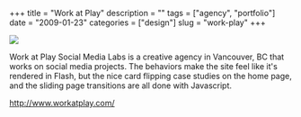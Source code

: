+++
title = "Work at Play"
description = ""
tags = ["agency", "portfolio"]
date = "2009-01-23"
categories = ["design"]
slug = "work-play"
+++


 

  <div id="screens-thumbs" class="clearfix">
    <div class="txt-center" id="design-submission"><a href="http://www.workatplay.com/"><img id='bluga-thumbnail-1464' class='bluga-thumbnail large' src='//konigi.com/media/bluga/
wt4979e80a6ad84_0.jpg'/></a></div>  
  </div>   
<p>Work at Play Social Media Labs is a creative agency in Vancouver, BC that works on social media projects. The behaviors make the site feel like it's rendered in Flash, but the nice card flipping  case studies on the home page, and the sliding page transitions are all done with Javascript.</p>
<p><a href="http://www.workatplay.com/">http://www.workatplay.com/</a></p>




